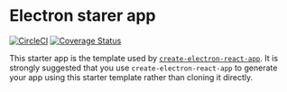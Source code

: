 
# Electron starer app
[![CircleCI](https://circleci.com/gh/kgroat/electron-react-starter.svg?style=shield)](https://circleci.com/gh/kgroat/workflows/electron-react-starter)
[![Coverage Status](https://coveralls.io/repos/github/kgroat/electron-react-starter/badge.svg)](https://coveralls.io/github/kgroat/electron-react-starter)

This starter app is the template used by [`create-electron-react-app`](https://github.com/kgroat/create-electron-react-app).  It is strongly suggested that you use `create-electron-react-app` to generate your app using this starter template rather than cloning it directly.
